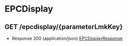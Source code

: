 # EPCDisplay


## GET /epcdisplay/{parameterLmkKey}
- Response 200 (application/json)
[EPCDisplayResponse](EPCDisplayResponse.md)

